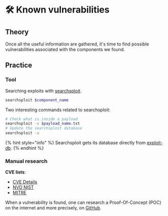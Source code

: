 # 🛠️ Known vulnerabilities

## Theory

Once all the useful information are gathered, it's time to find possible vulnerabilities associated with the components we found.

## Practice

### Tool

Searching exploits with [searchsploit](https://github.com/offensive-security/exploitdb).

```bash
searchsploit $component_name
```

Two interesting commands related to searchsploit:

```bash
# Check what is inside a payload
searchsploit -x $payload_name.txt
# Update the searchsploit database
searchsploit -u
```

{% hint style="info" %}
Searchsploit gets its database directly from [exploit-db](https://www.exploit-db.com/).
{% endhint %}

### Manual research

**CVE lists**:

* [CVE Details](https://www.cvedetails.com/)
* [NVD NIST](https://nvd.nist.gov/vuln/search)
* [MITRE](https://cve.mitre.org/cve/search_cve_list.html)

When a vulnerability is found, one can research a Proof-Of-Concept \(POC\) on the internet and more precisely, on [GitHub](https://github.com/).

